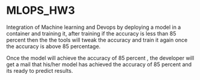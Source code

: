 # MLOPS_HW3
Integration of Machine learning and Devops by deploying a model in a container and training it, after training if the accuracy is less than 85 percent then the the tools will tweak the accuracy and train it again once the accuracy is above 85 percentage.

Once the model will achieve the accuracy of 85 percent , the developer will get a mail that his/her model has achieved the accuracy of 85 percent and its ready to predict results.

